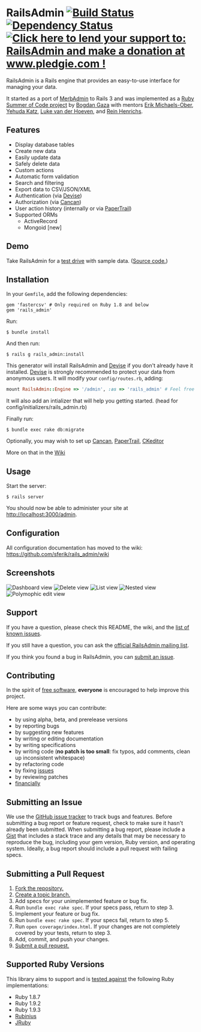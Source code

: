 # RailsAdmin [![Build Status](https://secure.travis-ci.org/sferik/rails_admin.png?branch=master)][travis] [![Dependency Status](https://gemnasium.com/sferik/rails_admin.png?travis)][gemnasium] [![Click here to lend your support to: RailsAdmin and make a donation at www.pledgie.com !](https://www.pledgie.com/campaigns/15917.png)][pledgie]
RailsAdmin is a Rails engine that provides an easy-to-use interface for managing your data.

[travis]: http://travis-ci.org/sferik/rails_admin
[gemnasium]: https://gemnasium.com/sferik/rails_admin
[pledgie]: http://www.pledgie.com/campaigns/15917

It started as a port of [MerbAdmin][merb-admin] to Rails 3 and was implemented
as a [Ruby Summer of Code project][rubysoc] by [Bogdan Gaza][hurrycane] with
mentors [Erik Michaels-Ober][sferik], [Yehuda Katz][wycats], [Luke van der
Hoeven][plukevdh], and [Rein Henrichs][reinh].

[merb-admin]: https://github.com/sferik/merb-admin
[rubysoc]: http://www.rubysoc.org/projects
[hurrycane]: https://github.com/hurrycane
[sferik]: https://github.com/sferik
[wycats]: https://github.com/wycats
[plukevdh]: https://github.com/plukevdh
[reinh]: https://github.com/reinh

## Features

* Display database tables
* Create new data
* Easily update data
* Safely delete data
* Custom actions
* Automatic form validation
* Search and filtering
* Export data to CSV/JSON/XML
* Authentication (via [Devise](https://github.com/plataformatec/devise))
* Authorization (via [Cancan](https://github.com/ryanb/cancan))
* User action history (internally or via [PaperTrail](https://github.com/airblade/paper_trail))
* Supported ORMs
  * ActiveRecord
  * Mongoid [new]

## Demo

Take RailsAdmin for a [test drive][demo] with sample data. ([Source code.][dummy_app])

[demo]: http://rails-admin-tb.herokuapp.com/
[dummy_app]: https://github.com/bbenezech/dummy_app

## Installation
In your `Gemfile`, add the following dependencies:

    gem 'fastercsv' # Only required on Ruby 1.8 and below
    gem 'rails_admin'

Run:

    $ bundle install

And then run:

    $ rails g rails_admin:install

This generator will install RailsAdmin and [Devise](https://github.com/plataformatec/devise) if you
don't already have it installed. [Devise](https://github.com/plataformatec/devise) is strongly
recommended to protect your data from anonymous users.
It will modify your `config/routes.rb`, adding:

```ruby
mount RailsAdmin::Engine => '/admin', :as => 'rails_admin' # Feel free to change '/admin' to any namespace you need.
```

It will also add an intializer that will help you getting started. (head for config/initializers/rails_admin.rb)

Finally run:

    $ bundle exec rake db:migrate

Optionally, you may wish to set up [Cancan](https://github.com/ryanb/cancan),
[PaperTrail](https://github.com/airblade/paper_trail), [CKeditor](https://github.com/galetahub/ckeditor)

More on that in the [Wiki](https://github.com/sferik/rails_admin/wiki)

## Usage
Start the server:

    $ rails server

You should now be able to administer your site at
[http://localhost:3000/admin](http://localhost:3000/admin).

## Configuration

All configuration documentation has moved to the wiki: https://github.com/sferik/rails_admin/wiki

## Screenshots
![Dashboard view](https://github.com/sferik/rails_admin/raw/master/screenshots/dashboard.png "dashboard view")
![Delete view](https://github.com/sferik/rails_admin/raw/master/screenshots/delete.png "delete view")
![List view](https://github.com/sferik/rails_admin/raw/master/screenshots/list.png "list view")
![Nested view](https://github.com/sferik/rails_admin/raw/master/screenshots/nested.png "nested view")
![Polymophic edit view](https://github.com/sferik/rails_admin/raw/master/screenshots/polymorphic.png "polymorphic view")

## Support
If you have a question, please check this README, the wiki, and the [list of
known issues][troubleshoot].

[troubleshoot]: https://github.com/sferik/rails_admin/wiki/Troubleshoot

If you still have a question, you can ask the [official RailsAdmin mailing
list][list].

[list]: http://groups.google.com/group/rails_admin

If you think you found a bug in RailsAdmin, you can [submit an issue][issues].

## Contributing
In the spirit of [free software][free-sw], **everyone** is encouraged to help
improve this project.

[free-sw]: http://www.fsf.org/licensing/essays/free-sw.html

Here are some ways *you* can contribute:

* by using alpha, beta, and prerelease versions
* by reporting bugs
* by suggesting new features
* by writing or editing documentation
* by writing specifications
* by writing code (**no patch is too small**: fix typos, add comments, clean up
  inconsistent whitespace)
* by refactoring code
* by fixing [issues][]
* by reviewing patches
* [financially][pledgie]

[issues]: https://github.com/sferik/rails_admin/issues

## Submitting an Issue
We use the [GitHub issue tracker][issues] to track bugs and features. Before
submitting a bug report or feature request, check to make sure it hasn't
already been submitted. When submitting a bug report, please include a [Gist][]
that includes a stack trace and any details that may be necessary to reproduce
the bug, including your gem version, Ruby version, and operating system.
Ideally, a bug report should include a pull request with failing specs.

[gist]: https://gist.github.com/

## Submitting a Pull Request
1. [Fork the repository.][fork]
2. [Create a topic branch.][branch]
3. Add specs for your unimplemented feature or bug fix.
4. Run `bundle exec rake spec`. If your specs pass, return to step 3.
5. Implement your feature or bug fix.
6. Run `bundle exec rake spec`. If your specs fail, return to step 5.
7. Run `open coverage/index.html`. If your changes are not completely covered
   by your tests, return to step 3.
8. Add, commit, and push your changes.
9. [Submit a pull request.][pr]

[fork]: http://help.github.com/fork-a-repo/
[branch]: http://learn.github.com/p/branching.html
[pr]: http://help.github.com/send-pull-requests/

## Supported Ruby Versions
This library aims to support and is [tested against][travis] the following Ruby implementations:

* Ruby 1.8.7
* Ruby 1.9.2
* Ruby 1.9.3
* [Rubinius][]
* [JRuby][]

[rubinius]: http://rubini.us/
[jruby]: http://jruby.org/
